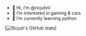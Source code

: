 - 👋 Hi, I’m @ricjuhnl
- 👀 I’m interested in gaming & cars
- 🌱 I’m currently learning python


[![Ricjuh's GitHub stats](https://github-readme-stats.vercel.app/api?username=ricjuhnl)]
<!---
ricjuhnl/ricjuhnl is a ✨ special ✨ repository because its `README.md` (this file) appears on your GitHub profile.
You can click the Preview link to take a look at your changes.
--->
